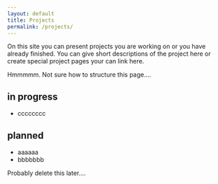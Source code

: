 ```yaml
---
layout: default
title: Projects
permalink: /projects/
---
```


On this site you can present projects you are working on or you have already finished. You can give short descriptions of the project here or create special project pages your can link here.

Hmmmmm. Not sure how to structure this page....

## in progress

- cccccccc


## planned

- aaaaaa
- bbbbbbb

Probably delete this later....
